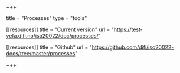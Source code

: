 +++

title = "Processes"
type = "tools"

[[resources]]
title = "Current version"
url = "https://test-vefa.difi.no/iso20022/doc/processes/"

[[resources]]
title = "Github"
url = "https://github.com/difi/iso20022-docs/tree/master/processes"

+++
